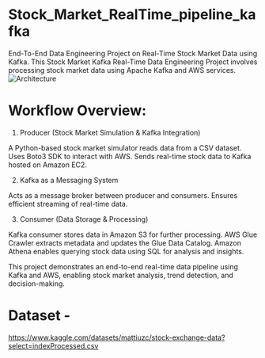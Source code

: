 # Stock_Market_RealTime_pipeline_kafka
End-To-End Data Engineering Project on Real-Time Stock Market Data using Kafka.
This Stock Market Kafka Real-Time Data Engineering Project involves processing stock market data using Apache Kafka and AWS services.
![Architecture](https://github.com/user-attachments/assets/e0c8ab14-397b-452b-8aaa-a045d055fc4d)

 # Workflow Overview:
1. Producer (Stock Market Simulation & Kafka Integration)
   
A Python-based stock market simulator reads data from a CSV dataset.
Uses Boto3 SDK to interact with AWS.
Sends real-time stock data to Kafka hosted on Amazon EC2.

2. Kafka as a Messaging System
   
Acts as a message broker between producer and consumers.
Ensures efficient streaming of real-time data.

3. Consumer (Data Storage & Processing)
   
Kafka consumer stores data in Amazon S3 for further processing.
AWS Glue Crawler extracts metadata and updates the Glue Data Catalog.
Amazon Athena enables querying stock data using SQL for analysis and insights.

This project demonstrates an end-to-end real-time data pipeline using Kafka and AWS, enabling stock market analysis, trend detection, and decision-making.

# Dataset - 
https://www.kaggle.com/datasets/mattiuzc/stock-exchange-data?select=indexProcessed.csv
